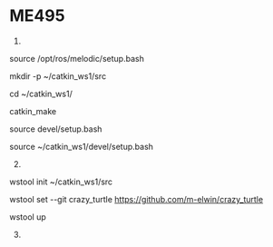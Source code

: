 # ME495
1.
source /opt/ros/melodic/setup.bash

mkdir -p ~/catkin_ws1/src

cd ~/catkin_ws1/

catkin_make

source devel/setup.bash

source ~/catkin_ws1/devel/setup.bash

2.
wstool init ~/catkin_ws1/src

wstool set --git crazy_turtle https://github.com/m-elwin/crazy_turtle 

wstool up

3.
